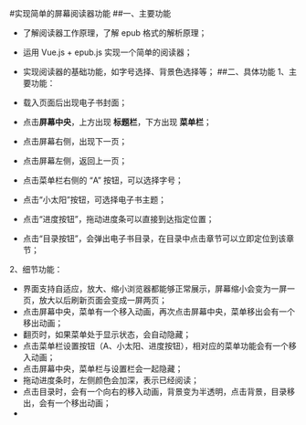 #实现简单的屏幕阅读器功能
##一、主要功能

+ 了解阅读器工作原理，了解 epub 格式的解析原理；
+ 运用 Vue.js + epub.js 实现一个简单的阅读器；
+ 实现阅读器的基础功能，如字号选择、背景色选择等；
##二、具体功能
1、主要功能：

+ 载入页面后出现电子书封面；
+ 点击**屏幕中央**，上方出现 **标题栏**，下方出现 **菜单栏**；
+ 点击屏幕右侧，出现下一页；
+ 点击屏幕左侧，返回上一页；
+ 点击菜单栏右侧的 “A” 按钮，可以选择字号；
+ 点击“小太阳”按钮，可选择电子书主题；
+ 点击“进度按钮”，拖动进度条可以直接到达指定位置；
+ 点击“目录按钮”，会弹出电子书目录，在目录中点击章节可以立即定位到该章节；

2、细节功能：

+ 界面支持自适应，放大、缩小浏览器都能够正常展示，屏幕缩小会变为一屏一页，放大以后刷新页面会变成一屏两页；
+ 点击屏幕中央，菜单有一个移入动画，再次点击屏幕中央，菜单移出会有一个移出动画；
+ 翻页时，如果菜单处于显示状态，会自动隐藏；
+ 点击菜单栏设置按钮（A、小太阳、进度按钮），相对应的菜单功能会有一个移入动画；
+ 点击屏幕中央，菜单栏与设置栏会一起隐藏；
+ 拖动进度条时，左侧颜色会加深，表示已经阅读；
+ 点击目录时，会有一个向右的移入动画，背景变为半透明，点击背景，目录移出，会有一个移出动画；
+  